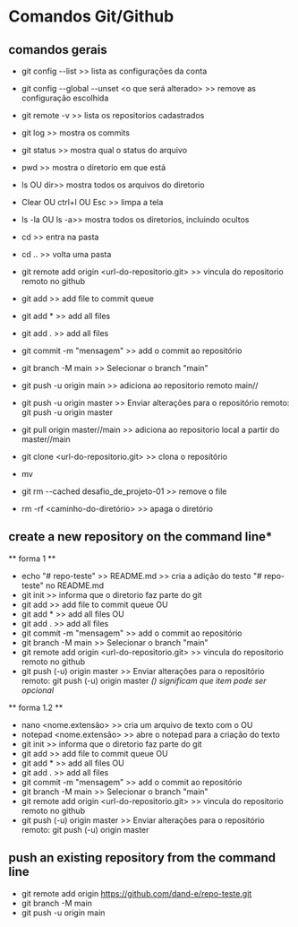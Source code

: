 # Comandos Git/Github

## comandos gerais
- git config --list >> lista as configurações da conta
- git config --global --unset <o que será alterado> >> remove as configuração escolhida
- git remote -v >> lista os repositorios cadastrados
- git log >> mostra os commits 
- git status >> mostra qual o status do arquivo

- pwd >> mostra o diretorio em que está
- ls OU dir>> mostra todos os arquivos do diretorio
- Clear OU ctrl+l OU Esc >> limpa a tela
- ls -la OU ls -a>> mostra todos os diretorios, incluindo ocultos
- cd <nome> >> entra na pasta <nome>
- cd .. >> volta uma pasta

- git remote add origin <url-do-repositorio.git> >> vincula do repositorio remoto no github

- git add <file-name> >> add file to commit queue
- git add * >> add all files
- git add . >> add all files

- git commit -m "mensagem" >> add o commit ao repositório

- git branch -M main >> Selecionar o branch "main"
- git push -u origin main >> adiciona ao repositorio remoto main//
- git push -u origin master >> Enviar alterações para o repositório remoto: git push -u origin master
- git pull origin master//main >> adiciona ao repositorio local a partir do master//main
- git clone <url-do-repositorio.git> >> clona o reposítório

- mv <nome-do-diretorio-a-ser-movido> <nome-do-diretorio-para-onde-sera-movido>
- git rm --cached desafio_de_projeto-01 >> remove o file
- rm -rf <caminho-do-diretório> >> apaga o diretório

## create a new repository on the command line*
 
** forma 1 **
- echo "# repo-teste" >> README.md >> cria a adição do testo "# repo-teste" no README.md
- git init >> informa que o diretorio faz parte do git
- git add <file-name> >> add file to commit queue
            OU
- git add * >> add all files
            OU
- git add . >> add all files
- git commit -m "mensagem" >> add o commit ao repositório
- git branch -M main >> Selecionar o branch "main"
- git remote add origin <url-do-repositorio.git> >> vincula do repositorio remoto no github
- git push (-u) origin master >> Enviar alterações para o repositório remoto: git push (-u) origin master
            _() significam que item pode ser opcional_

** forma 1.2 **
- nano <nome.extensão> >> cria um arquivo de texto com o <nome>
            OU
- notepad <nome.extensão> >> abre o notepad para a criação do texto
- git init >> informa que o diretorio faz parte do git
- git add <file-name> >> add file to commit queue
            OU
- git add * >> add all files
            OU
- git add . >> add all files
- git commit -m "mensagem" >> add o commit ao repositório
- git branch -M main >> Selecionar o branch "main"
- git remote add origin <url-do-repositorio.git> >> vincula do repositorio remoto no github
- git push (-u) origin master >> Enviar alterações para o repositório remoto: git push (-u) origin master


## push an existing repository from the command line
- git remote add origin https://github.com/dand-e/repo-teste.git
- git branch -M main
- git push -u origin main


